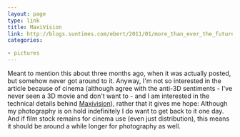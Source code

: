 ```yaml
---
layout: page
type: link
title: MaxiVision
link: http://blogs.suntimes.com/ebert/2011/01/more_than_ever_the_future_of_f.html
categories: 

- pictures
---
```

Meant to mention this about three months ago, when it was actually posted, but somehow never got around to it. Anyway, I'm not so interested in the article because of cinema (although agree with the anti-3D sentiments - I've never seen a 3D movie and don't want to - and I am interested in the technical details behind [Maxivision](http://web.archive.org/web/20021006053821/http://www.geocities.com/hollywood/makeup/4303/maxivision.html)), rather that it gives me hope: Although my photography is on hold indefinitely I do want to get back to it one day. And if film stock remains for cinema use (even just distribution), this means it should be around a while longer for photography as well.
